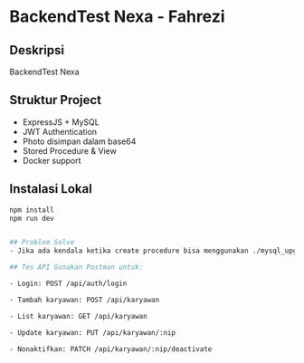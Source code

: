 # BackendTest Nexa - Fahrezi

## Deskripsi
BackendTest Nexa

## Struktur Project
- ExpressJS + MySQL
- JWT Authentication
- Photo disimpan dalam base64
- Stored Procedure & View
- Docker support


## Instalasi Lokal
```bash
npm install
npm run dev


## Problem Solve
- Jika ada kendala ketika create procedure bisa menggunakan ./mysql_upgrade di server apache mysql seperti xampp

## Tes API Gunakan Postman untuk:

- Login: POST /api/auth/login

- Tambah karyawan: POST /api/karyawan

- List karyawan: GET /api/karyawan

- Update karyawan: PUT /api/karyawan/:nip

- Nonaktifkan: PATCH /api/karyawan/:nip/deactivate